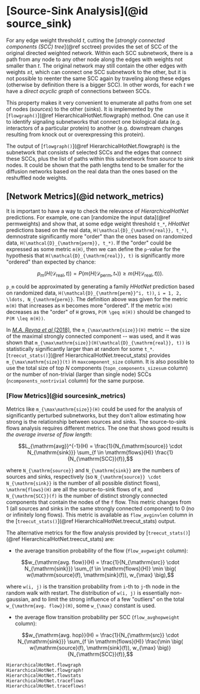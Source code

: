 # [Source-Sink Analysis](@id source_sink)

For any edge weight threshold *t*, cutting the [*strongly connected components (SCC) tree*](@ref scctree)
provides the set of SCC of the original directed weighted network.
Within each SCC subnetwork, there is a path from any node to any other node along
the edges with weights not smaller than *t*. The original network may still contain
the other edges with weights *≥t*, which can connect one SCC subnetwork to the
other, but it is not possible to reenter the same SCC again by traveling along
these edges (otherwise by definition there is a bigger SCC). In other words,
for each *t* we have a *direct acyclic graph* of connections between SCCs.

This property makes it very convenient to enumerate all paths from one set of nodes
(*sources*) to the other (*sinks*). It is implemented by the [`flowgraph()`](@ref HierarchicalHotNet.flowgraph) method.
One can use it to identify signaling subnetworks that connect one biological
data (e.g. interactors of a particular protein) to another (e.g. downstream
changes resulting from knock out or overexpressing this protein).

The output of [`flowgraph()`](@ref HierarchicalHotNet.flowgraph) is the subnetwork that consists of selected SCCs
and the edges that connect these SCCs, plus the list of paths within this subnetwork
from *source* to *sink* nodes. It could be shown that the path lengths tend
to be smaller for the diffusion networks based on the real data than the ones
based on the reshuffled node weights.

## [Network Metrics](@id network_metrics)

It is important to have a way to check the relevance of *HierarchicalHotNet* predictions.
For example, one can [randomize the input data](@ref permweights) and show that, at some edge weight
threshold ``t_*``, *HHotNet* predictions based on the real data, ``H(\mathcal{D}_{\mathrm{real}}, t_*)``,
demnostrate significantly more "order" than the ones based on randomized data,
``H(\mathcal{D}_{\mathrm{perm}}, t_*)``.
If the "order" could be expressed as some metric ``m(H)``, then we can define
the ``p``-value for the hypothesis that ``H(\mathcal{D}_{\mathrm{real}}, t)`` is significantly
more "ordered" than expected by chance:
```math
p_m(H(\mathcal{D}_{\mathrm{real}}, t)) = P\big(m(H(\mathcal{D}_{\mathrm{perm}}, t_*)) \geq m(H(\mathcal{D}_{\mathrm{real}}, t)) \big).
```
``p_m`` could be approximated by generating a family *HHotNet* prediction based on randomized data,
``H(\mathcal{D}_{\mathrm{perm}}^i, t))``, ``i = 1, 2, \ldots, N_{\mathrm{perm}}``.
The definition above was given for the metric ``m(H)`` that increases as ``H`` becomes more "ordered".
If the metric ``m(H)`` decreases as the "order" of ``H`` grows, ``P(M \geq m(H))`` should be changed
to ``P(M \leq m(H))``.

In [_M.A. Reyna et al_ (2018)](https://academic.oup.com/bioinformatics/article/34/17/i972/5093236),
the ``m_{\max\mathrm{size}}(H)`` metric -- the size of the maximal strongly connected component -- was used,
and it was shown that ``m_{\max\mathrm{size}}(H(\mathcal{D}_{\mathrm{real}}, t))`` is statistically significantly larger
than at random for some ``t_*``. [`treecut_stats()`](@ref HierarchicalHotNet.treecut_stats) provides ``m_{\max\mathrm{size}}(t)``
in `maxcomponent_size` column.
It is also possible to use the total size of top *N* components (`topn_components_sizesum` column) or the number of
non-trivial (larger than single node) SCCs (`ncomponents_nontrivial` column) for the same purpose.

### [Flow Metrics](@id sourcesink_metrics)

Metrics like ``m_{\max\mathrm{size}}(H)`` could be used for the analysis of significantly perturbed subnetworks,
but they don't allow estimating how strong is the relationship between sources and sinks.
The source-to-sink flows analysis requires different metrics. The one that shows good results is *the average inverse of flow length*:
```math
L_{\mathrm{avg}}^{-1}(H) = \frac{1}{N_{\mathrm{source}} \cdot N_{\mathrm{sink}}} \sum_{f \in \mathrm{flows}(H)} \frac{1}{N_{\mathrm{SCC}}(f)},
```
where ``N_{\mathrm{source}}`` and ``N_{\mathrm{sink}}`` are the numbers of sources and sinks, respectively
(so ``N_{\mathrm{source}} \cdot N_{\mathrm{sink}}`` is the number of all possible distinct flows),
``\mathrm{flows}(H)`` are all the source-to-sink flows of ``H``, and ``N_{\mathrm{SCC}}(f)`` is the
number of distinct strongly connected components that contain the nodes of the ``f`` flow.
This metric changes from 1 (all sources and sinks in the same strongly connected component) to 0
(no or infinitely long flows).
This metric is available as `flow_avginvlen` column in the [`treecut_stats()`](@ref HierarchicalHotNet.treecut_stats) output.

The alternative metrics for the flow analysis provided by [`treecut_stats()`](@ref HierarchicalHotNet.treecut_stats) are:
 * the average transition probability of the flow (`flow_avgweight` column):
```math
w_{\mathrm{avg. flow}}(H) = \frac{1}{N_{\mathrm{src}} \cdot N_{\mathrm{sink}}} \sum_{f \in \mathrm{flows}(H)} \min \big( w(\mathrm{source}(f), \mathrm{sink}(f)), w_{\max} \big),
```
where ``w(i, j)`` is the transition probability from ``i``-th to ``j``-th node in the random walk with restart.
The distribution of ``w(i, j)`` is essentially non-gaussian, and to limit the strong influence of a few "outliers" on the
total ``w_{\mathrm{avg. flow}}(H)``, some ``w_{\max}`` constant is used.
* the average flow transition probability per SCC (`flow_avghopweight` column):
```math
w_{\mathrm{avg. hop}}(H) = \frac{1}{N_{\mathrm{src}} \cdot N_{\mathrm{sink}}} \sum_{f \in \mathrm{flows}(H)} \frac{\min \big( w(\mathrm{source}(f), \mathrm{sink}(f)), w_{\max} \big)}{N_{\mathrm{SCC}}(f)},
```

```@docs
HierarchicalHotNet.flowgraph
HierarchicalHotNet.flowgraph!
HierarchicalHotNet.flowstats
HierarchicalHotNet.traceflows
HierarchicalHotNet.traceflows!
```
